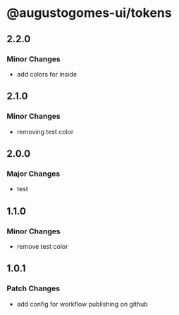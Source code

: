 # @augustogomes-ui/tokens

## 2.2.0

### Minor Changes

- add colors for inside

## 2.1.0

### Minor Changes

- removing test color

## 2.0.0

### Major Changes

- test

## 1.1.0

### Minor Changes

- remove test color

## 1.0.1

### Patch Changes

- add config for workflow publishing on github
